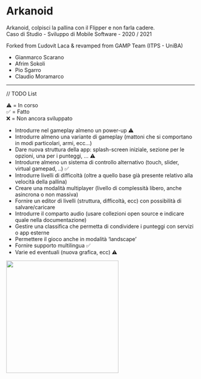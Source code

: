﻿# Arkanoid
Arkanoid, colpisci la pallina con il Flipper e non farla cadere.<br />
Caso di Studio - Sviluppo di Mobile Software - 2020 / 2021

Forked from Ľudovít Laca & revamped from GAMP Team (ITPS - UniBA)

- Gianmarco Scarano
- Afrim Sokoli
- Pio Sgarro
- Claudio Moramarco
__________________________________________________________________

// TODO List

:warning: = In corso<br/>
:white_check_mark: = Fatto<br/>
:x: = Non ancora sviluppato<br/>

- Introdurre nel gameplay almeno un power-up :warning:
- Introdurre almeno una variante di gameplay (mattoni che si comportano in modi particolari, armi, ecc...)
- Dare nuova struttura della app: splash-screen iniziale, sezione per le opzioni, una per i punteggi, ...  :warning:
- Introdurre almeno un sistema di controllo alternativo (touch, slider, virtual gamepad, ..) :white_check_mark:	
- Introdurre livelli di difficoltà (oltre a quello base già presente relativo alla velocità della pallina)
- Creare una modalità multiplayer (livello di complessità libero, anche asincrona o non massiva)
- Fornire un editor di livelli (struttura, difficoltà, ecc) con possibilità di salvare/caricare
- Introdurre il comparto audio (usare collezioni open source e indicare quale nella documentazione)
- Gestire una classifica che permetta di condividere i punteggi con servizi o app esterne
- Permettere il gioco anche in modalità ‘landscape’
- Fornire supporto multilingua :white_check_mark:
- Varie ed eventuali (nuova grafica, ecc) :warning:

<img src="https://user-images.githubusercontent.com/38889174/57987417-4647ef00-7a81-11e9-9589-9614bf986706.jpg" width="300">
